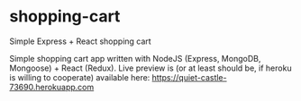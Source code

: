 # shopping-cart
Simple Express + React shopping cart

Simple shopping cart app written with NodeJS (Express, MongoDB, Mongoose) + React (Redux). 
Live preview is (or at least should be, if heroku is willing to cooperate) available here: https://quiet-castle-73690.herokuapp.com
